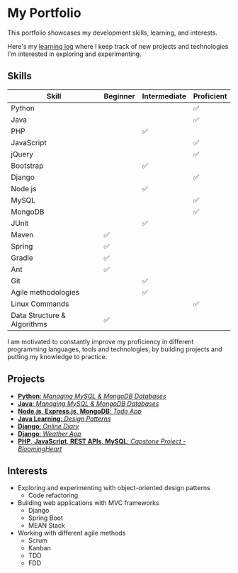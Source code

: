 # My Portfolio
This portfolio showcases my development skills, learning, and interests.

Here's my [learning log](https://github.com/lanyshi/portfolio/blob/main/log.md) where I keep track of new projects and technologies I'm interested in exploring and experimenting.

## Skills
Skill | Beginner | Intermediate | Proficient
------|----------|--------------|-----------
Python| | |:white_check_mark:
Java | | | :white_check_mark:
PHP | | :white_check_mark: |
JavaScript | | | :white_check_mark:
jQuery | | | :white_check_mark:
Bootstrap | | :white_check_mark: |
Django | | | :white_check_mark:
Node.js | | :white_check_mark: |
MySQL | | | :white_check_mark:
MongoDB | | | :white_check_mark:
JUnit | | :white_check_mark: |
Maven | :white_check_mark: | |
Spring | :white_check_mark: | |
Gradle | :white_check_mark: | |
Ant | :white_check_mark: | |
Git | | :white_check_mark: |
Agile methodologies | | :white_check_mark: |
Linux Commands | | | :white_check_mark:
Data Structure & Algorithms | :white_check_mark: | |

I am motivated to constantly improve my proficiency in different programming languages, tools and technologies, by building projects and putting my knowledge to practice.

## Projects
* [__Python__: _Managing MySQL & MongoDB Databases_](https://github.com/lanyshi/python_database)
* [__Java__: _Managing MySQL & MongoDB Databases_](https://github.com/lanyshi/java_database)
* [__Node.js__, __Express.js__, __MongoDB__: _Todo App_](https://github.com/lanyshi/nodejs-todo)
* [__Java Learning__: _Design Patterns_](https://github.com/lanyshi/software-design-patterns)
* [__Django__: _Online Diary_](https://github.com/lanyshi/online-diary)
* [__Django__: _Weather App_](https://github.com/lanyshi/django-weather-app)
* [__PHP__, __JavaScript__, __REST APIs__, __MySQL__: _Capstone Project - BloomingHeart_](https://github.com/lanyshi/capstone_bloomingheart)

## Interests
* Exploring and experimenting with object-oriented design patterns
    * Code refactoring
* Building web applications with MVC frameworks
    * Django
    * Spring Boot
    * MEAN Stack
* Working with different agile methods
    * Scrum
    * Kanban
    * TDD
    * FDD